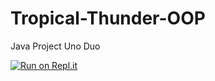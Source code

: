 # Tropical-Thunder-OOP
Java Project Uno Duo

[![Run on Repl.it](https://repl.it/badge/github/FReeshabh/Tropical-Thunder-OOP)](https://repl.it/github/FReeshabh/Tropical-Thunder-OOP)